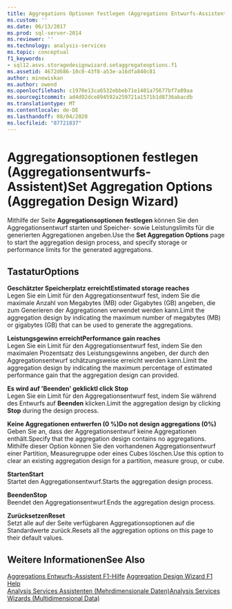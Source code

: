 ```yaml
---
title: Aggregations Optionen festlegen (Aggregations Entwurfs-Assistent) | Microsoft-Dokumentation
ms.custom: ''
ms.date: 06/13/2017
ms.prod: sql-server-2014
ms.reviewer: ''
ms.technology: analysis-services
ms.topic: conceptual
f1_keywords:
- sql12.asvs.storagedesignwizard.setaggregateoptions.f1
ms.assetid: 4672d686-10c0-43f8-a53e-a16dfa840c81
author: minewiskan
ms.author: owend
ms.openlocfilehash: c1970e13ca6532ebbeb71e1401a75677bf7a89aa
ms.sourcegitcommit: ad4d92dce894592a259721a1571b1d8736abacdb
ms.translationtype: MT
ms.contentlocale: de-DE
ms.lasthandoff: 08/04/2020
ms.locfileid: "87721837"
---
```

# <a name="set-aggregation-options-aggregation-design-wizard"></a><span data-ttu-id="8b8e2-102">Aggregationsoptionen festlegen (Aggregationsentwurfs-Assistent)</span><span class="sxs-lookup"><span data-stu-id="8b8e2-102">Set Aggregation Options (Aggregation Design Wizard)</span></span>
  <span data-ttu-id="8b8e2-103">Mithilfe der Seite **Aggregationsoptionen festlegen** können Sie den Aggregationsentwurf starten und Speicher- sowie Leistungslimits für die generierten Aggregationen angeben.</span><span class="sxs-lookup"><span data-stu-id="8b8e2-103">Use the **Set Aggregation Options** page to start the aggregation design process, and specify storage or performance limits for the generated aggregations.</span></span>  
  
## <a name="options"></a><span data-ttu-id="8b8e2-104">Tastatur</span><span class="sxs-lookup"><span data-stu-id="8b8e2-104">Options</span></span>  
 <span data-ttu-id="8b8e2-105">**Geschätzter Speicherplatz erreicht**</span><span class="sxs-lookup"><span data-stu-id="8b8e2-105">**Estimated storage reaches**</span></span>  
 <span data-ttu-id="8b8e2-106">Legen Sie ein Limit für den Aggregationsentwurf fest, indem Sie die maximale Anzahl von Megabytes (MB) oder Gigabytes (GB) angeben, die zum Generieren der Aggregationen verwendet werden kann.</span><span class="sxs-lookup"><span data-stu-id="8b8e2-106">Limit the aggregation design by indicating the maximum number of megabytes (MB) or gigabytes (GB) that can be used to generate the aggregations.</span></span>  
  
 <span data-ttu-id="8b8e2-107">**Leistungsgewinn erreicht**</span><span class="sxs-lookup"><span data-stu-id="8b8e2-107">**Performance gain reaches**</span></span>  
 <span data-ttu-id="8b8e2-108">Legen Sie ein Limit für den Aggregationsentwurf fest, indem Sie den maximalen Prozentsatz des Leistungsgewinns angeben, der durch den Aggregationsentwurf schätzungsweise erreicht werden kann.</span><span class="sxs-lookup"><span data-stu-id="8b8e2-108">Limit the aggregation design by indicating the maximum percentage of estimated performance gain that the aggregation design can provided.</span></span>  
  
 <span data-ttu-id="8b8e2-109">**Es wird auf 'Beenden' geklickt**</span><span class="sxs-lookup"><span data-stu-id="8b8e2-109">**I click Stop**</span></span>  
 <span data-ttu-id="8b8e2-110">Legen Sie ein Limit für den Aggregationsentwurf fest, indem Sie während des Entwurfs auf **Beenden** klicken.</span><span class="sxs-lookup"><span data-stu-id="8b8e2-110">Limit the aggregation design by clicking **Stop** during the design process.</span></span>  
  
 <span data-ttu-id="8b8e2-111">**Keine Aggregationen entwerfen (0 %)**</span><span class="sxs-lookup"><span data-stu-id="8b8e2-111">**Do not design aggregations (0%)**</span></span>  
 <span data-ttu-id="8b8e2-112">Geben Sie an, dass der Aggregationsentwurf keine Aggregationen enthält.</span><span class="sxs-lookup"><span data-stu-id="8b8e2-112">Specify that the aggregation design contains no aggregations.</span></span> <span data-ttu-id="8b8e2-113">Mithilfe dieser Option können Sie den vorhandenen Aggregationsentwurf einer Partition, Measuregruppe oder eines Cubes löschen.</span><span class="sxs-lookup"><span data-stu-id="8b8e2-113">Use this option to clear an existing aggregation design for a partition, measure group, or cube.</span></span>  
  
 <span data-ttu-id="8b8e2-114">**Starten**</span><span class="sxs-lookup"><span data-stu-id="8b8e2-114">**Start**</span></span>  
 <span data-ttu-id="8b8e2-115">Startet den Aggregationsentwurf.</span><span class="sxs-lookup"><span data-stu-id="8b8e2-115">Starts the aggregation design process.</span></span>  
  
 <span data-ttu-id="8b8e2-116">**Beenden**</span><span class="sxs-lookup"><span data-stu-id="8b8e2-116">**Stop**</span></span>  
 <span data-ttu-id="8b8e2-117">Beendet den Aggregationsentwurf.</span><span class="sxs-lookup"><span data-stu-id="8b8e2-117">Ends the aggregation design process.</span></span>  
  
 <span data-ttu-id="8b8e2-118">**Zurücksetzen**</span><span class="sxs-lookup"><span data-stu-id="8b8e2-118">**Reset**</span></span>  
 <span data-ttu-id="8b8e2-119">Setzt alle auf der Seite verfügbaren Aggregationsoptionen auf die Standardwerte zurück.</span><span class="sxs-lookup"><span data-stu-id="8b8e2-119">Resets all the aggregation options on this page to their default values.</span></span>  
  
## <a name="see-also"></a><span data-ttu-id="8b8e2-120">Weitere Informationen</span><span class="sxs-lookup"><span data-stu-id="8b8e2-120">See Also</span></span>  
 <span data-ttu-id="8b8e2-121">[Aggregations Entwurfs-Assistent F1-Hilfe](aggregation-design-wizard-f1-help.md) </span><span class="sxs-lookup"><span data-stu-id="8b8e2-121">[Aggregation Design Wizard F1 Help](aggregation-design-wizard-f1-help.md) </span></span>  
 [<span data-ttu-id="8b8e2-122">Analysis Services Assistenten &#40;Mehrdimensionale Daten&#41;</span><span class="sxs-lookup"><span data-stu-id="8b8e2-122">Analysis Services Wizards &#40;Multidimensional Data&#41;</span></span>](analysis-services-wizards-multidimensional-data.md)  
  
  
